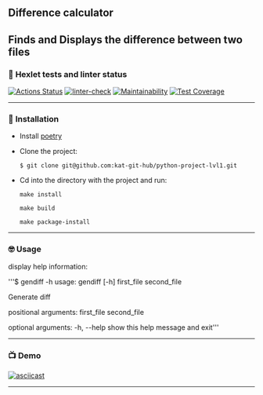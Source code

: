 ##  **Difference calculator**

Finds and Displays the difference between two files
----

### 🌚 **Hexlet tests and linter status**

[![Actions Status](https://github.com/kat-git-hub/python-project-lvl2/workflows/hexlet-check/badge.svg)](https://github.com/kat-git-hub/python-project-lvl2/actions)      [![linter-check](https://github.com/kat-git-hub/python-project-lvl2/actions/workflows/linter-check.yml/badge.svg)](https://github.com/kat-git-hub/python-project-lvl2/actions/workflows/linter-check.yml)      [![Maintainability](https://api.codeclimate.com/v1/badges/749fcc991f03e3b107b5/maintainability)](https://codeclimate.com/github/kat-git-hub/python-project-lvl2/maintainability)      [![Test Coverage](https://api.codeclimate.com/v1/badges/749fcc991f03e3b107b5/test_coverage)](https://codeclimate.com/github/kat-git-hub/python-project-lvl2/test_coverage)

----

### 🤔 **Installation**

- Install [poetry](https://python-poetry.org/docs/#installation)

- Clone the project:

  `$ git clone git@github.com:kat-git-hub/python-project-lvl1.git`

- Cd into the directory with the project and run:

  `make install`

  `make build`

  `make package-install`

----

### 🤓 **Usage**

display help information:

'''$ gendiff -h
usage: gendiff [-h] first_file second_file

Generate diff

positional arguments:
  first_file
  second_file

optional arguments:
  -h, --help            show this help message and exit'''

----

### 📺 **Demo**

[![asciicast](https://asciinema.org/a/e4FnonBS4xfCOdbPf1lHdM8lZ.svg)](https://asciinema.org/a/e4FnonBS4xfCOdbPf1lHdM8lZ)

----
